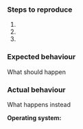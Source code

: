 <!--

Issues are for development questions/bug reporting/feature requests

Before opening a new issue, please make sure
you went through the installation guide in
the README. Also please make a quick
search to make sure someone haven't already asked
the same question

For general questions about how the bot works, please
join our support group at https://t.me/gbgroups

(you can avoid to use this template for feature requests)

--> 


### Steps to reproduce
1. 
2. 
3. 

### Expected behaviour
What should happen

### Actual behaviour
What happens instead


**Operating system:** 
